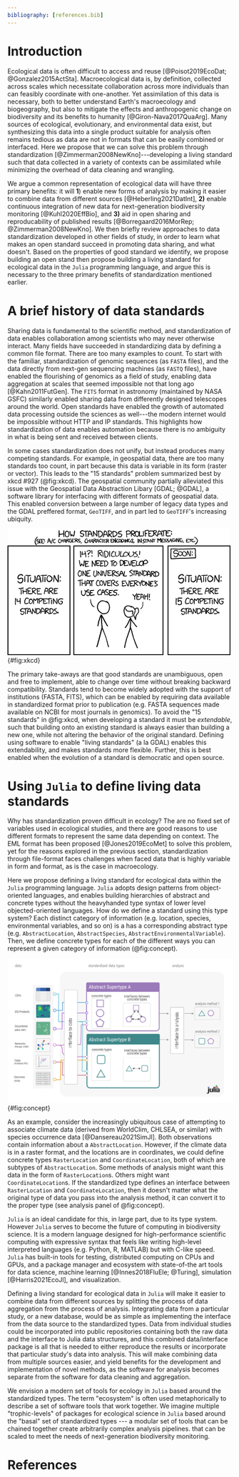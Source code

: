 ```yaml
---
bibliography: [references.bib]
---
```



# Introduction

Ecological data is often difficult to access and reuse [@Poisot2019EcoDat;
@Gonzalez2015ActSta]. Macroecological data is, by definition, collected across
scales which necessitate collaboration across more individuals than can feasibly
coordinate with one-another. Yet assimilation of this data is necessary, both to
better understand Earth's macroecology and biogeography, but also to mitigate
the effects and anthropogenic change on biodiversity and its benefits to
humanity [@Giron-Nava2017QuaArg]. Many sources of ecological, evolutionary, and
environmental data exist, but synthesizing this data into a single product
suitable for analysis often remains tedious as data are not in formats that can
be easily combined or interfaced. Here we propose that we can solve this problem
through standardization [@Zimmerman2008NewKno]---developing a living standard such that
data collected in a variety of contexts can be assimilated while minimizing the
overhead of data cleaning and wrangling.

We argue a common representation of ecological data will have three
primary benefits: it will **1**)  enable new forms of analysis by making it
easier to combine data from different sources [@Heberling2021DatInt], **2)**
enable continuous integration of new data for next-generation biodiversity
monitoring [@Kuhl2020EffBio], and **3)** aid in open sharing and
reproducability of published results [@Borregaard2016MorRep;
@Zimmerman2008NewKno]. We then briefly review approaches to data standardization
developed in other fields of study, in order to learn what makes an open
standard succeed in promoting data sharing, and what doesn't.  Based on the
properties of good standard we identify, we propose building an open stand then
propose building a living standard for ecological data in the `Julia`
programming language, and argue this is necessary to the three primary benefits
of standardization mentioned earlier.


# A brief history of data standards

Sharing data is fundamental to the scientific method, and standardization of
data enables collaboration among scientists who may never otherwise interact.
Many fields have succeeded in standardizing data by defining a common file
format. There are too many examples to count. To start with the familiar,
standardization of genomic sequences (as `FASTA` files), and the
data directly from next-gen sequencing machines (as `FASTQ` files), have enabled the flourishing of
genomics as a field of study, enabling data aggregation at scales that seemed
impossible not that long ago [@Kahn2011FutGen]. The `FITS` format in astronomy
(maintained by NASA GSFC) similarly enabled sharing data from differently designed telescopes
around the world. Open standards have enabled the growth of automated data
processing outside the sciences as well---the modern internet would be
impossible without HTTP and IP standards. This highlights how standardization of
data enables automation because there is no ambiguity in what is being sent and
received between clients.

In some cases standardization does not unify, but instead produces many
competing standards. For example, in geospatial data, there are too many
standards too count, in part because this data is variable in its form (raster
or vector). This leads to the "15 standards" problem summarized best by xkcd #927 (@fig:xkcd).
The geospatial community partially alleviated this issue with the Geospatial
Data Abstraction Libary [GDAL; @GDAL], a software library for interfacing with
different formats of geospatial data. This enabled conversion between a large
number of legacy data types and the GDAL preffered format, `GeoTIFF`, and in part
led to `GeoTIFF`'s increasing ubiquity.

![XKCD cartoon #927.](./figures/xkcdstandards.png){#fig:xkcd}


The primary take-aways are that good standards are unambiguous, open and free to
implement, able to change over time without breaking backward compatibility.
Standards tend to become widely adopted with the support of institutions (FASTA,
FITS), which can be enabled by requiring data available in standardized format
prior to publication (e.g. FASTA sequences made available on NCBI for most
journals in genomics). To avoid the "15 standards" in @fig:xkcd, when developing
a standard it must be _extendable_, such that building onto an existing standard
is always easier than building a new one, while not altering the behavior of
the original standard. Defining using software to enable "living standards" (a
la GDAL) enables this extendability, and makes standards more flexible. Further,
this is best enabled when the evolution of a standard is democratic and open source.

# Using `Julia` to define living data standards

Why has standardization proven difficult in ecology? The are no fixed set of
variables used in ecological studies, and there are good reasons to use
different formats to represent the same data depending on context. The EML
format has been proposed [@Jones2019EcoMet] to solve this problem, yet for the
reasons explored in the previous section, standardization through file-format
faces challenges when faced data that is highly variable in form and format, as
is the case in macroecology.

Here we propose defining a living standard for ecological data within the
`Julia` programming language. `Julia` adopts design patterns from object-oriented
languages, and enables building hierarchies of abstract and concrete types
without the heavyhanded type syntax of lower level objected-oriented languages.
How do we define a standard using this type system? Each distinct category
of information (e.g. location, species, environmental variables, and so on) is a
has a corresponding abstract type (e.g. `AbstractLocation`,
`AbstractSpecies`, `AbstractEnvironmentalVariable`). Then, we define concrete
types for each of the different ways you can represent a given category of
information (@fig:concept).


![An illustration of how the Julia type system enables standardization of data while allowing for flexibility for the input data format.](./figures/concept.png){#fig:concept}

As an example, consider the increasingly ubiquitous case of attempting to
associate climate data (derived from WorldClim, CHLSEA, or similar) with species
occurrence data [@Dansereau2021SimJl]. Both observations contain information
about a `AbstractLocation`. However, if the climate data is in a raster format,
and the locations are in coordinates, we could define concrete types
`RasterLocation` and `CoordinateLocation`, both of which are subtypes of
`AbstractLocation`. Some methods of analysis might want this data in the form of
`RasterLocation`s. Others might want `CoordinateLocation`s. If the standardized
type defines an interface between `RasterLocation` and `CoordinateLocation`,
then it doesn't matter what the original type of data you pass into the analysis
method, it can convert it to the proper type (see analysis panel of @fig:concept).

`Julia` is an ideal candidate for this, in large part, due to its type system.
However `Julia` serves to become the future of computing in biodiversity
science. It is a modern language designed for high-performance scientific
computing with expressive syntax that feels like writing high-level
interpreted languages (e.g. Python, R, MATLAB) but with C-like speed. `Julia`
has built-in tools for testing, distributed computing on CPUs and GPUs, and a
package manager and ecosystem with state-of-the art tools for data science, machine learning [@Innes2018FluEle; @Turing], simulation [@Harris2021EcoJl], and
visualization.

Defining a living standard for ecological data in `Julia` will make it easier to
combine data from different sources by splitting the process of data aggregation
from the process of analysis. Integrating data from a particular study, or a new
database, would be as simple as implementing the interface from the data source
to the standardized types. Data from individual studies could be incorporated
into public repositories containing both the raw data and the interface to Julia
data structures, and this combined data/interface package is all that is needed
to either reproduce the results or incorporate that particular study's data into
analysis. This will make combining data from multiple sources easier, and yield
benefits for the development and implementation of novel methods, as the
software for analysis becomes separate from the software for data cleaning and
aggregation.

We envision a modern set of tools for ecology in `Julia` based around the
standardized types. The term "ecosystem" is often used metaphorically to
describe a set of software tools that work together. We imagine multiple
"trophic-levels" of packages for ecological science in `Julia` based around the
"basal" set of standardized types --- a modular set of tools that can be chained
together create arbitrarily complex analysis pipelines. that can be scaled to
meet the needs of next-generation biodiversity monitoring.



# References
